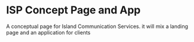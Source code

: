 # ISP Concept Page and App

A conceptual page for Island Communication Services.
it will mix a landing page and an application for clients
